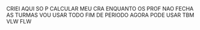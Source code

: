 CRIEI AQUI SO P CALCULAR MEU CRA ENQUANTO OS PROF NAO FECHA AS TURMAS
VOU USAR TODO FIM DE PERIODO AGORA
PODE USAR TBM
VLW FLW